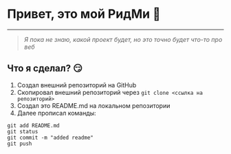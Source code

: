 # Привет, это мой РидМи 👋
---
> *Я пока не знаю, какой проект будет, но это точно будет что-то про веб*

## Что я сделал? 😏
1. Создал внешний репозиторий на GitHub 
2. Скопировал внешний репозиторий через `git clone <ссылка на репозиторий>`
3. Создал это README.md на локальном репозитории
4. Далее прописал команды: 
```
git add README.md 
git status 
git commit -m "added readme"
git push
```